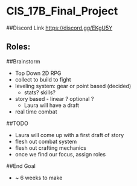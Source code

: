 # CIS_17B_Final_Project
##Discord Link
https://discord.gg/EKgU5Y

## Roles:

##Brainstorm
* Top Down 2D RPG
* collect to build to fight
* leveling system: gear or point based (decided)
  * stats? skills?
* story based - linear ? optional ?
  * Laura will have a draft
 * real time combat

##TODO
* Laura will come up with a first draft of story
* flesh out combat system
* flesh out crafting mechanics
* once we find our focus, assign roles

##End Goal
* ~ 6 weeks to make
